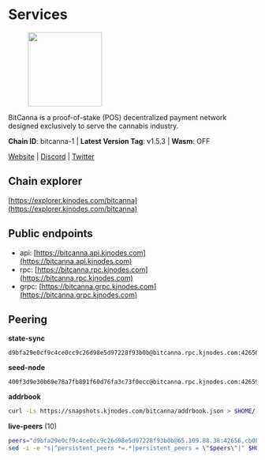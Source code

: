 # Services

<figure><img src="https://raw.githubusercontent.com/kj89/testnet_manuals/main/pingpub/logos/bitcanna.png" width="150" alt=""><figcaption></figcaption></figure>

BitCanna is a proof-of-stake (POS) decentralized payment network designed exclusively to serve the cannabis industry. 

**Chain ID**: bitcanna-1 | **Latest Version Tag**: v1.5.3 | **Wasm**: OFF

[Website](https://www.bitcanna.io) | [Discord](https://discord.gg/9AVrzaVQvs) | [Twitter](https://twitter.com/BitCannaGlobal)




## Chain explorer
[https://explorer.kjnodes.com/bitcanna](https://explorer.kjnodes.com/bitcanna)

## Public endpoints

* api: [https://bitcanna.api.kjnodes.com](https://bitcanna.api.kjnodes.com)
* rpc: [https://bitcanna.rpc.kjnodes.com](https://bitcanna.rpc.kjnodes.com)
* grpc: [https://bitcanna.grpc.kjnodes.com](https://bitcanna.grpc.kjnodes.com)

## Peering

**state-sync**

```text
d9bfa29e0cf9c4ce0cc9c26d98e5d97228f93b0b@bitcanna.rpc.kjnodes.com:42656
```

**seed-node**

```text
400f3d9e30b69e78a7fb891f60d76fa3c73f0ecc@bitcanna.rpc.kjnodes.com:42659
```

**addrbook**
```bash
curl -Ls https://snapshots.kjnodes.com/bitcanna/addrbook.json > $HOME/.bcna/config/addrbook.json
```

**live-peers** (10)
```bash
peers="d9bfa29e0cf9c4ce0cc9c26d98e5d97228f93b0b@65.109.88.38:42656,cb0848b84987c37ba0fa465585c6b9d6cec6deab@65.108.77.98:26696,d8a0facda705edbbdd2d79fb302e017df009e9da@207.244.231.189:26656,a1ceb81a5498642753f8600a5c3b9ca056af3051@67.222.144.195:16656,881b4ec9a1d37587c44476a22c0864b08b1c88fe@195.3.221.21:13056,471518432477e31ea348af246c0b54095d41352c@78.47.210.209:26656,90ee680b1738344354c48c23ba1e1fd68e071d80@142.132.248.138:26696,b7295f18b7150cc128d47c0546e2225179fc5427@202.61.194.254:60856,0a658df9d9fab096983a12e6f878e87281a15ce6@194.163.172.37:27656,4dabde84771e8689403ce7c8b76d27e555ab2f00@65.21.136.170:50656"
sed -i -e "s|^persistent_peers *=.*|persistent_peers = \"$peers\"|" $HOME/.bcna/config/config.toml
```
